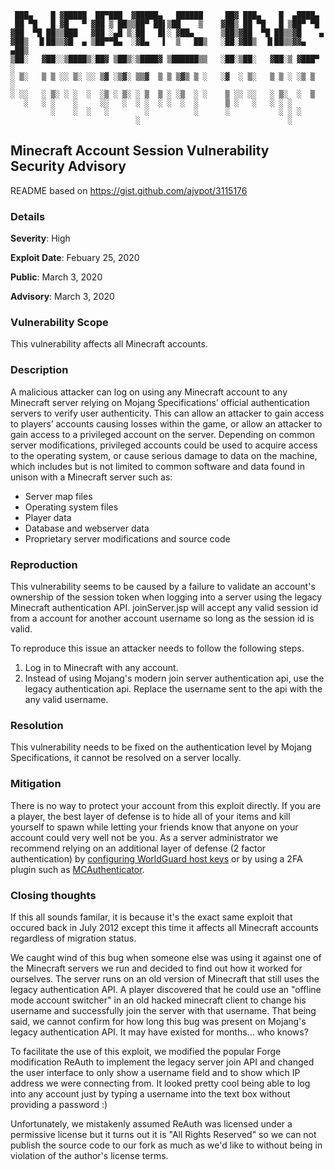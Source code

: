 ```
 ███▄    █ ▓█████  ██▀███  ▓█████▄   ██████     ██▓ ███▄    █  ▄████▄  
 ██ ▀█   █ ▓█   ▀ ▓██ ▒ ██▒▒██▀ ██▌▒██    ▒    ▓██▒ ██ ▀█   █ ▒██▀ ▀█  
▓██  ▀█ ██▒▒███   ▓██ ░▄█ ▒░██   █▌░ ▓██▄      ▒██▒▓██  ▀█ ██▒▒▓█    ▄ 
▓██▒  ▐▌██▒▒▓█  ▄ ▒██▀▀█▄  ░▓█▄   ▌  ▒   ██▒   ░██░▓██▒  ▐▌██▒▒▓▓▄ ▄██▒
▒██░   ▓██░░▒████▒░██▓ ▒██▒░▒████▓ ▒██████▒▒   ░██░▒██░   ▓██░▒ ▓███▀ ░
░ ▒░   ▒ ▒ ░░ ▒░ ░░ ▒▓ ░▒▓░ ▒▒▓  ▒ ▒ ▒▓▒ ▒ ░   ░▓  ░ ▒░   ▒ ▒ ░ ░▒ ▒  ░
░ ░░   ░ ▒░ ░ ░  ░  ░▒ ░ ▒░ ░ ▒  ▒ ░ ░▒  ░ ░    ▒ ░░ ░░   ░ ▒░  ░  ▒   
   ░   ░ ░    ░     ░░   ░  ░ ░  ░ ░  ░  ░      ▒ ░   ░   ░ ░ ░        
         ░    ░  ░   ░        ░          ░      ░           ░ ░ ░      
                            ░                                 ░        
```

## Minecraft Account Session Vulnerability Security Advisory

README based on https://gist.github.com/ajvpot/3115176

### Details
**Severity**: High

**Exploit Date**: Febuary 25, 2020

**Public**: March 3, 2020

**Advisory**: March 3, 2020

### Vulnerability Scope
This vulnerability affects all Minecraft accounts.

### Description
A malicious attacker can log on using any Minecraft account to any Minecraft server relying on Mojang Specifications’ official authentication servers to verify user authenticity. This can allow an attacker to gain access to players’ accounts causing losses within the game, or allow an attacker to gain access to a privileged account on the server. Depending on common server modifications, privileged accounts could be used to acquire access to the operating system, or cause serious damage to data on the machine, which includes but is not limited to common software and data found in unison with a Minecraft server such as:

  * Server map files
  * Operating system files
  * Player data
  * Database and webserver data
  * Proprietary server modifications and source code

### Reproduction
This vulnerability seems to be caused by a failure to validate an account's ownership of the session token when logging into a server using the legacy Minecraft authentication API. joinServer.jsp will accept any valid session id from a account for another account username so long as the session id is valid.

To reproduce this issue an attacker needs to follow the following steps.

   1. Log in to Minecraft with any account.
   2. Instead of using Mojang's modern join server authentication api, use the legacy authentication api. Replace the username sent to the api with the any valid username.

### Resolution
This vulnerability needs to be fixed on the authentication level by Mojang Specifications, it cannot be resolved on a server locally.

### Mitigation
There is no way to protect your account from this exploit directly. If you are a player, the best layer of defense is to hide all of your items and kill yourself to spawn while letting your friends know that anyone on your account could very well not be you. As a server administrator we recommend relying on an additional layer of defense (2 factor authentication) by [configuring WorldGuard host keys](https://worldguard.enginehub.org/en/latest/host-keys/) or by using a 2FA plugin such as [MCAuthenticator](https://www.spigotmc.org/resources/mcauthenticator.18727).

### Closing thoughts

If this all sounds familar, it is because it's the exact same exploit that occured back in July 2012 except this time it affects all Minecraft accounts regardless of migration status.

We caught wind of this bug when someone else was using it against one of the Minecraft servers we run and decided to find out how it worked for ourselves. The server runs on an old version of Minecraft that still uses the legacy authentication API. A player discovered that he could use an "offline mode account switcher" in an old hacked minecraft client to change his username and successfully join the server with that username. That being said, we cannot confirm for how long this bug was present on Mojang's legacy authentication API. It may have existed for months... who knows?

To facilitate the use of this exploit, we modified the popular Forge modification ReAuth to implement the legacy server join API and changed the user interface to only show a username field and to show which IP address we were connecting from. It looked pretty cool being able to log into any account just by typing a username into the text box without providing a password :)

Unfortunately, we mistakenly assumed ReAuth was licensed under a permissive license but it turns out it is "All Rights Reserved" so we can not publish the source code to our fork as much as we'd like to without being in violation of the author's license terms.